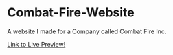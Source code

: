 # Combat-Fire-Website
A website I made for a Company called Combat Fire Inc. 

[Link to Live Preview!](https://combatfire.netlify.app/)
